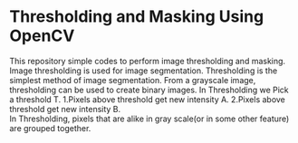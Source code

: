 # Thresholding and Masking Using OpenCV
This repository simple codes to perform image thresholding and masking. 
Image thresholding is used for image segmentation. Thresholding is the simplest method of image segmentation. From a grayscale image, thresholding can be used to create binary images.
In Thresholding we Pick a threshold T.
1.Pixels above threshold get new intensity A.
2.Pixels above threshold get new intensity B.  
In Thresholding, pixels that are alike in gray scale(or in some other feature) are grouped together.
